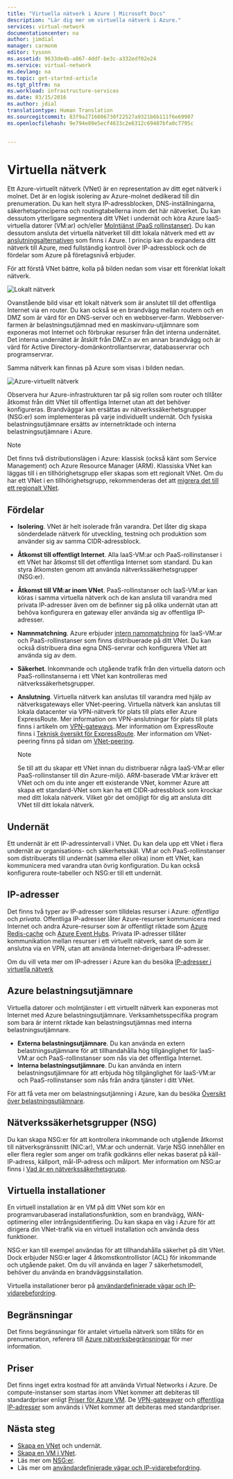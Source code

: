 ```yaml
---
title: "Virtuella nätverk i Azure | Microsoft Docs"
description: "Lär dig mer om virtuella nätverk i Azure."
services: virtual-network
documentationcenter: na
author: jimdial
manager: carmonm
editor: tysonn
ms.assetid: 9633de4b-a867-4ddf-be3c-a332edf02e24
ms.service: virtual-network
ms.devlang: na
ms.topic: get-started-article
ms.tgt_pltfrm: na
ms.workload: infrastructure-services
ms.date: 03/15/2016
ms.author: jdial
translationtype: Human Translation
ms.sourcegitcommit: 83f9a2716086730f22527a9321b6b111f6e69907
ms.openlocfilehash: 9e794e89e5ecf4633c2e6312c69487bfa0c7795c


---
```

# <a name="virtual-networks"></a>Virtuella nätverk
Ett Azure-virtuellt nätverk (VNet) är en representation av ditt eget nätverk i molnet.  Det är en logisk isolering av Azure-molnet dedikerad till din prenumeration. Du kan helt styra IP-adressblocken, DNS-inställningarna, säkerhetsprinciperna och routingtabellerna inom det här nätverket. Du kan dessutom ytterligare segmentera ditt VNet i undernät och köra Azure IaaS-virtuella datorer (VM:ar) och/eller [Molntjänst (PaaS rollinstanser)](../cloud-services/cloud-services-choose-me.md). Du kan dessutom ansluta det virtuella nätverket till ditt lokala nätverk med ett av [anslutningsalternativen](../vpn-gateway/vpn-gateway-about-vpngateways.md#site-to-site-and-multi-site-connections) som finns i Azure. I princip kan du expandera ditt nätverk till Azure, med fullständig kontroll över IP-adressblock och de fördelar som Azure på företagsnivå erbjuder.

För att förstå VNet bättre, kolla på bilden nedan som visar ett förenklat lokalt nätverk.

![Lokalt nätverk](./media/virtual-networks-overview/figure01.png)

Ovanstående bild visar ett lokalt nätverk som är anslutet till det offentliga Internet via en router. Du kan också se en brandvägg mellan routern och en DMZ som är värd för en DNS-server och en webbserver-farm. Webbserver-farmen är belastningsutjämnad med en maskinvaru-utjämnare som exponeras mot Internet och förbrukar resurser från det interna undernätet. Det interna undernätet är åtskilt från DMZ:n av en annan brandvägg och är värd för Active Directory-domänkontrollantservrar, databasservrar och programservrar.

Samma nätverk kan finnas på Azure som visas i bilden nedan.

![Azure-virtuellt nätverk](./media/virtual-networks-overview/figure02.png)

Observera hur Azure-infrastrukturen tar på sig rollen som router och tillåter åtkomst från ditt VNet till offentliga Internet utan att det behöver konfigureras. Brandväggar kan ersättas av nätverkssäkerhetsgrupper (NSG:er) som implementeras på varje individuellt undernät. Och fysiska belastningsutjämnare ersätts av internetriktade och interna belastningsutjämnare i Azure.

> [!NOTE]
> Det finns två distributionslägen i Azure: klassisk (också känt som Service Management) och Azure Resource Manager (ARM). Klassiska VNet kan läggas till i en tillhörighetsgrupp eller skapas som ett regionalt VNet. Om du har ett VNet i en tillhörighetsgrupp, rekommenderas det att [migrera det till ett regionalt VNet](virtual-networks-migrate-to-regional-vnet.md).
>

## <a name="benefits"></a>Fördelar
* **Isolering**. VNet är helt isolerade från varandra. Det låter dig skapa sönderdelade nätverk för utveckling, testning och produktion som använder sig av samma CIDR-adressblock.
* **Åtkomst till offentligt Internet**. Alla IaaS-VM:ar och PaaS-rollinstanser i ett VNet har åtkomst till det offentliga Internet som standard. Du kan styra åtkomsten genom att använda nätverkssäkerhetsgrupper (NSG:er).
* **Åtkomst till VM:ar inom VNet**. PaaS-rollinstanser och IaaS-VM:ar kan köras i samma virtuella nätverk och de kan ansluta till varandra med privata IP-adresser även om de befinner sig på olika undernät utan att behöva konfigurera en gateway eller använda sig av offentliga IP-adresser.
* **Namnmatchning**. Azure erbjuder [intern namnmatchning](virtual-networks-name-resolution-for-vms-and-role-instances.md) för IaaS-VM:ar och PaaS-rollinstanser som finns distribuerade på ditt VNet. Du kan också distribuera dina egna DNS-servrar och konfigurera VNet att använda sig av dem.
* **Säkerhet**. Inkommande och utgående trafik från den virtuella datorn och PaaS-rollinstanserna i ett VNet kan kontrolleras med nätverkssäkerhetsgrupper.
* **Anslutning**. Virtuella nätverk kan anslutas till varandra med hjälp av nätverksgateways eller VNet-peering. Virtuella nätverk kan anslutas till lokala datacenter via VPN-nätverk för plats till plats eller Azure ExpressRoute. Mer information om VPN-anslutningar för plats till plats finns i artikeln om [VPN-gateways](../vpn-gateway/vpn-gateway-about-vpngateways.md#site-to-site-and-multi-site-connections). Mer information om ExpressRoute finns i [Teknisk översikt för ExpressRoute](../expressroute/expressroute-introduction.md). Mer information om VNet-peering finns på sidan om [VNet-peering](virtual-network-peering-overview.md).

  > [!NOTE]
  > Se till att du skapar ett VNet innan du distribuerar några IaaS-VM:ar eller PaaS-rollinstanser till din Azure-miljö. ARM-baserade VM:ar kräver ett VNet och om du inte anger ett existerande VNet, kommer Azure att skapa ett standard-VNet som kan ha ett CIDR-adressblock som krockar med ditt lokala nätverk. Vilket gör det omöjligt för dig att ansluta ditt VNet till ditt lokala nätverk.
  >

## <a name="subnets"></a>Undernät
Ett undernät är ett IP-adressintervall i VNet. Du kan dela upp ett VNet i flera undernät av organisations- och säkerhetsskäl. VM:ar och PaaS-rollinstanser som distribuerats till undernät (samma eller olika) inom ett VNet, kan kommunicera med varandra utan övrig konfiguration. Du kan också konfigurera route-tabeller och NSG:er till ett undernät.

## <a name="ip-addresses"></a>IP-adresser
Det finns två typer av IP-adresser som tilldelas resurser i Azure: *offentliga* och *privata*. Offentliga IP-adresser låter Azure-resurser kommunicera med Internet och andra Azure-resurser som är offentligt riktade som [Azure Redis-cache](https://azure.microsoft.com/services/cache/) och [Azure Event Hubs](https://azure.microsoft.com/documentation/services/event-hubs/). Privata IP-adresser tillåter kommunikation mellan resurser i ett virtuellt nätverk, samt de som är anslutna via en VPN, utan att använda Internet-dirigerbara IP-adresser.

Om du vill veta mer om IP-adresser i Azure kan du besöka [IP-adresser i virtuella nätverk](virtual-network-ip-addresses-overview-arm.md)

## <a name="azure-load-balancers"></a>Azure belastningsutjämnare
Virtuella datorer och molntjänster i ett virtuellt nätverk kan exponeras mot Internet med Azure belastningsutjämnare. Verksamhetsspecifika program som bara är internt riktade kan belastningsutjämnas med interna belastningsutjämnare.

* **Externa belastningsutjämnare**. Du kan använda en extern belastningsutjämnare för att tillhandahålla hög tillgänglighet för IaaS-VM:ar och PaaS-rollinstanser som nås via det offentliga Internet.
* **Interna belastningsutjämnare**. Du kan använda en intern belastningsutjämnare för att erbjuda hög tillgänglighet för IaaS-VM:ar och PaaS-rollinstanser som nås från andra tjänster i ditt VNet.

För att få veta mer om belastningsutjämning i Azure, kan du besöka [Översikt över belastningsutjämnare](../load-balancer/load-balancer-overview.md).

## <a name="network-security-groups-nsg"></a>Nätverkssäkerhetsgrupper (NSG)
Du kan skapa NSG:er för att kontrollera inkommande och utgående åtkomst till nätverksgränssnitt (NIC:ar), VM:ar och undernät. Varje NSG innehåller en eller flera regler som anger om trafik godkänns eller nekas baserat på käll-IP-adress, källport, mål-IP-adress och målport. Mer information om NSG:ar finns i [Vad är en nätverkssäkerhetsgrupp](virtual-networks-nsg.md).

## <a name="virtual-appliances"></a>Virtuella installationer
En virtuell installation är en VM på ditt VNet som kör en programvarubaserad installationsfunktion, som en brandvägg, WAN-optimering eller intrångsidentifiering. Du kan skapa en väg i Azure för att dirigera din VNet-trafik via en virtuell installation och använda dess funktioner.

NSG:er kan till exempel användas för att tillhandahålla säkerhet på ditt VNet. Dock erbjuder NSG:er lager 4 åtkomstkontrollistor (ACL) för inkommande och utgående paket. Om du vill använda en lager 7 säkerhetsmodell, behöver du använda en brandväggsinstallation.

Virtuella installationer beror på [användardefinierade vägar och IP-vidarebefordring](virtual-networks-udr-overview.md).

## <a name="limits"></a>Begränsningar
Det finns begränsningar för antalet virtuella nätverk som tillåts för en prenumeration, referera till [Azure nätverksbegränsningar](../azure-subscription-service-limits.md#networking-limits) för mer information.

## <a name="pricing"></a>Priser
Det finns inget extra kostnad för att använda Virtual Networks i Azure. De compute-instanser som startas inom VNet kommer att debiteras till standardpriser enligt [Priser för Azure VM](https://azure.microsoft.com/pricing/details/virtual-machines/). De [VPN-gatewayer](https://azure.microsoft.com/pricing/details/vpn-gateway/) och [offentliga IP-adresser](https://azure.microsoft.com/pricing/details/ip-addresses/) som används i VNet kommer att debiteras med standardpriser.

## <a name="next-steps"></a>Nästa steg
* [Skapa en VNet](virtual-networks-create-vnet-arm-pportal.md) och undernät.
* [Skapa en VM i VNet](../virtual-machines/virtual-machines-windows-hero-tutorial.md).
* Läs mer om [NSG:er](virtual-networks-nsg.md).
* Läs mer om [användardefinierade vägar och IP-vidarebefordring](virtual-networks-udr-overview.md).



<!--HONumber=Feb17_HO1-->


